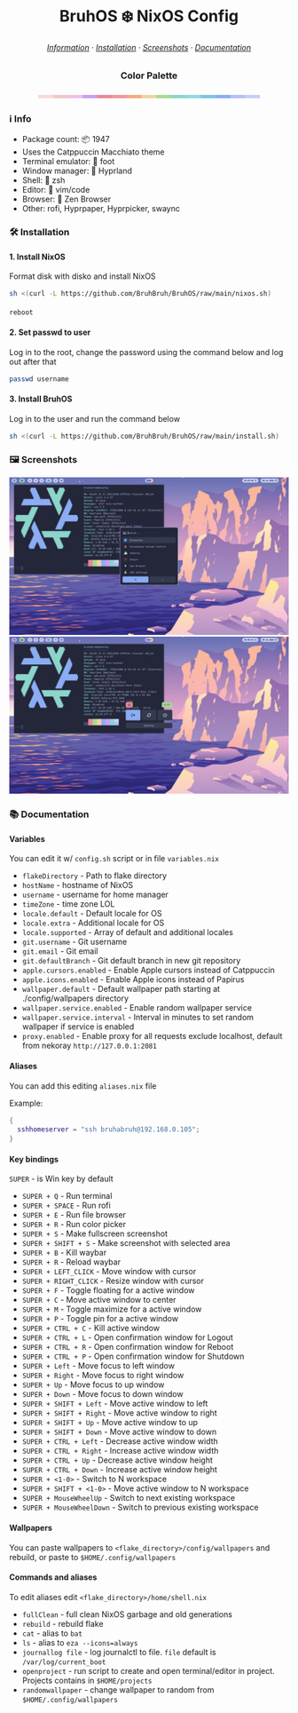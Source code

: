 <h1 align="center">
	BruhOS ❄️ NixOS Config
</h1>

<h6 align="center">
  <a href="#ℹ%EF%B8%8F-info">Information</a>
  ·
  <a href="#%EF%B8%8F-installation">Installation</a>
  ·
  <a href="#%EF%B8%8F-screenshots">Screenshots</a>
  ·
  <a href="#-documentation">Documentation</a>
</h6>

<h3 align="center">
	Color Palette
</h3>

<p align="center">
  <img src="https://raw.githubusercontent.com/BruhaBruh/BruhOS/main/assets/macchiato.png" width="400" />
</p>

### ℹ️ Info

- Package count: 📦 1947
- Uses the Catppuccin Macchiato theme
- Terminal emulator: 🦶 foot
- Window manager: 🌿 Hyprland
- Shell: 🐚 zsh
- Editor: 📝 vim/code
- Browser: 🦊 Zen Browser
- Other: rofi, Hyprpaper, Hyprpicker, swaync

### 🛠️ Installation

#### 1. Install NixOS

Format disk with disko and install NixOS

```bash
sh <(curl -L https://github.com/BruhBruh/BruhOS/raw/main/nixos.sh)

reboot
```

#### 2. Set passwd to user

Log in to the root, change the password using the command below and log out after that

```bash
passwd username
```

#### 3. Install BruhOS

Log in to the user and run the command below

```bash
sh <(curl -L https://github.com/BruhBruh/BruhOS/raw/main/install.sh)
```

### 🖼️ Screenshots

![Screenshot 1](https://raw.githubusercontent.com/BruhaBruh/BruhOS/main/assets/screenshot0.jpg)
![Screenshot 2](https://raw.githubusercontent.com/BruhaBruh/BruhOS/main/assets/screenshot1.jpg)

### 📚 Documentation

#### Variables

You can edit it w/ `config.sh` script or in file `variables.nix`

- `flakeDirectory` - Path to flake directory
- `hostName` - hostname of NixOS
- `username` - username for home manager
- `timeZone` - time zone LOL
- `locale.default` - Default locale for OS
- `locale.extra` - Additional locale for OS
- `locale.supported` - Array of default and additional locales
- `git.username` - Git username
- `git.email` - Git email
- `git.defaultBranch` - Git default branch in new git repository
- `apple.cursors.enabled` - Enable Apple cursors instead of Catppuccin
- `apple.icons.enabled` - Enable Apple icons instead of Papirus
- `wallpaper.default` - Default wallpaper path starting at ./config/wallpapers directory
- `wallpaper.service.enabled` - Enable random wallpaper service
- `wallpaper.service.interval` - Interval in minutes to set random wallpaper if service is enabled
- `proxy.enabled` - Enable proxy for all requests exclude localhost, default from nekoray `http://127.0.0.1:2081`

#### Aliases

You can add this editing `aliases.nix` file

Example:

```nix
{
  sshhomeserver = "ssh bruhabruh@192.168.0.105";
}
```

#### Key bindings

`SUPER` - is Win key by default

- `SUPER + Q` - Run terminal
- `SUPER + SPACE` - Run rofi
- `SUPER + E` - Run file browser
- `SUPER + R` - Run color picker
- `SUPER + S` - Make fullscreen screenshot
- `SUPER + SHIFT + S` - Make screenshot with selected area
- `SUPER + B` - Kill waybar
- `SUPER + R` - Reload waybar
- `SUPER + LEFT_CLICK` - Move window with cursor
- `SUPER + RIGHT_CLICK` - Resize window with cursor
- `SUPER + F` - Toggle floating for a active window
- `SUPER + C` - Move active window to center
- `SUPER + M` - Toggle maximize for a active window
- `SUPER + P` - Toggle pin for a active window
- `SUPER + CTRL + C` - Kill active window
- `SUPER + CTRL + L` - Open confirmation window for Logout
- `SUPER + CTRL + R` - Open confirmation window for Reboot
- `SUPER + CTRL + P` - Open confirmation window for Shutdown
- `SUPER + Left` - Move focus to left window
- `SUPER + Right` - Move focus to right window
- `SUPER + Up` - Move focus to up window
- `SUPER + Down` - Move focus to down window
- `SUPER + SHIFT + Left` - Move active window to left
- `SUPER + SHIFT + Right` - Move active window to right
- `SUPER + SHIFT + Up` - Move active window to up
- `SUPER + SHIFT + Down` - Move active window to down
- `SUPER + CTRL + Left` - Decrease active window width
- `SUPER + CTRL + Right` - Increase active window width
- `SUPER + CTRL + Up` - Decrease active window height
- `SUPER + CTRL + Down` - Increase active window height
- `SUPER + <1-0>` - Switch to N workspace
- `SUPER + SHIFT + <1-0>` - Move active window to N workspace
- `SUPER + MouseWheelUp` - Switch to next existing workspace
- `SUPER + MouseWheelDown` - Switch to previous existing workspace

#### Wallpapers

You can paste wallpapers to `<flake_directory>/config/wallpapers` and rebuild, or paste to `$HOME/.config/wallpapers`

#### Commands and aliases

To edit aliases edit `<flake_directory>/home/shell.nix`

- `fullClean` - full clean NixOS garbage and old generations
- `rebuild` - rebuild flake
- `cat` - alias to `bat`
- `ls` - alias to `eza --icons=always`
- `journallog file` - log journalctl to file. `file` default is `/var/log/current_boot`
- `openproject` - run script to create and open terminal/editor in project. Projects contains in `$HOME/projects`
- `randomwallpaper` - change wallpaper to random from `$HOME/.config/wallpapers`